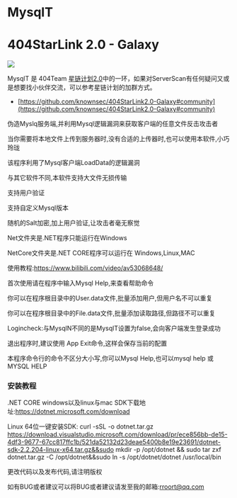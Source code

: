 # MysqlT
# 404StarLink 2.0 - Galaxy
![](https://github.com/knownsec/404StarLink-Project/raw/master/logo.png)

MysqlT 是 404Team [星链计划2.0](https://github.com/knownsec/404StarLink2.0-Galaxy)中的一环，如果对ServerScan有任何疑问又或是想要找小伙伴交流，可以参考星链计划的加群方式。

- [https://github.com/knownsec/404StarLink2.0-Galaxy#community](https://github.com/knownsec/404StarLink2.0-Galaxy#community)

伪造Myslq服务端,并利用Mysql逻辑漏洞来获取客户端的任意文件反击攻击者

当你需要将本地文件上传到服务器时,没有合适的上传器时,也可以使用本软件,小巧玲珑

该程序利用了Mysql客户端LoadData的逻辑漏洞

与其它软件不同,本软件支持大文件无损传输

支持用户验证

支持自定义Mysql版本

随机的Salt加密,加上用户验证,让攻击者毫无察觉

Net文件夹是.NET程序只能运行在Windows

NetCore文件夹是.NET CORE程序可以运行在 Windows,Linux,MAC

使用教程:https://www.bilibili.com/video/av53068648/

首次使用请在程序中输入Mysql Help,来查看帮助命令


你可以在程序根目录中的User.data文件,批量添加用户,但用户名不可以重复

你可以在程序根目录中的File.data文件,批量添加读取路径,但路径不可以重复

Logincheck:与MysqlN不同的是MysqlT设置为false,会向客户端发生登录成功

退出程序时,建议使用 App Exit命令,这样会保存当前的配置

本程序命令行的命令不区分大小写,你可以Mysql Help,也可以mysql help 或MYSQL HELP

### 安装教程
.NET CORE windows以及linux与mac  SDK下载地址:https://dotnet.microsoft.com/download

 Linux 64位一键安装SDK:  curl -sSL -o dotnet.tar.gz https://download.visualstudio.microsoft.com/download/pr/ece856bb-de15-4df3-9677-67cc817ffc1b/521da52132d23deae5400b8e19e23691/dotnet-sdk-2.2.204-linux-x64.tar.gz&&sudo mkdir -p /opt/dotnet && sudo tar zxf dotnet.tar.gz -C /opt/dotnet&&sudo ln -s /opt/dotnet/dotnet /usr/local/bin

更改代码以及发布代码,请注明版权

如有BUG或者建议可以将BUG或者建议请发至我的邮箱:rroort@qq.com
